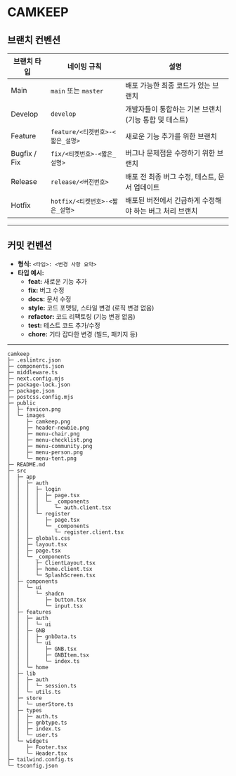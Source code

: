 # CAMKEEP

## 브랜치 컨벤션

| **브랜치 타입** | **네이밍 규칙**                  | **설명**                                                |
| --------------- | -------------------------------- | ------------------------------------------------------- |
| Main            | `main` 또는 `master`             | 배포 가능한 최종 코드가 있는 브랜치                     |
| Develop         | `develop`                        | 개발자들이 통합하는 기본 브랜치 (기능 통합 및 테스트)   |
| Feature         | `feature/<티켓번호>-<짧은_설명>` | 새로운 기능 추가를 위한 브랜치                          |
| Bugfix / Fix    | `fix/<티켓번호>-<짧은_설명>`     | 버그나 문제점을 수정하기 위한 브랜치                    |
| Release         | `release/<버전번호>`             | 배포 전 최종 버그 수정, 테스트, 문서 업데이트           |
| Hotfix          | `hotfix/<티켓번호>-<짧은_설명>`  | 배포된 버전에서 긴급하게 수정해야 하는 버그 처리 브랜치 |

---

## 커밋 컨벤션

- **형식:** `<타입>: <변경 사항 요약>`
- **타입 예시:**
  - **feat:** 새로운 기능 추가
  - **fix:** 버그 수정
  - **docs:** 문서 수정
  - **style:** 코드 포맷팅, 스타일 변경 (로직 변경 없음)
  - **refactor:** 코드 리팩토링 (기능 변경 없음)
  - **test:** 테스트 코드 추가/수정
  - **chore:** 기타 잡다한 변경 (빌드, 패키지 등)

---




```
camkeep
├─ .eslintrc.json
├─ components.json
├─ middleware.ts
├─ next.config.mjs
├─ package-lock.json
├─ package.json
├─ postcss.config.mjs
├─ public
│  ├─ favicon.png
│  └─ images
│     ├─ camkeep.png
│     ├─ header-newbie.png
│     ├─ menu-chair.png
│     ├─ menu-checklist.png
│     ├─ menu-community.png
│     ├─ menu-person.png
│     └─ menu-tent.png
├─ README.md
├─ src
│  ├─ app
│  │  ├─ auth
│  │  │  ├─ login
│  │  │  │  ├─ page.tsx
│  │  │  │  └─ _components
│  │  │  │     └─ auth.client.tsx
│  │  │  └─ register
│  │  │     ├─ page.tsx
│  │  │     └─ _components
│  │  │        └─ register.client.tsx
│  │  ├─ globals.css
│  │  ├─ layout.tsx
│  │  ├─ page.tsx
│  │  └─ _components
│  │     ├─ ClientLayout.tsx
│  │     ├─ home.client.tsx
│  │     └─ SplashScreen.tsx
│  ├─ components
│  │  └─ ui
│  │     └─ shadcn
│  │        ├─ button.tsx
│  │        └─ input.tsx
│  ├─ features
│  │  ├─ auth
│  │  │  └─ ui
│  │  ├─ GNB
│  │  │  ├─ gnbData.ts
│  │  │  └─ ui
│  │  │     ├─ GNB.tsx
│  │  │     ├─ GNBItem.tsx
│  │  │     └─ index.ts
│  │  └─ home
│  ├─ lib
│  │  ├─ auth
│  │  │  └─ session.ts
│  │  └─ utils.ts
│  ├─ store
│  │  └─ userStore.ts
│  ├─ types
│  │  ├─ auth.ts
│  │  ├─ gnbtype.ts
│  │  ├─ index.ts
│  │  └─ user.ts
│  └─ widgets
│     ├─ Footer.tsx
│     └─ Header.tsx
├─ tailwind.config.ts
└─ tsconfig.json

```
